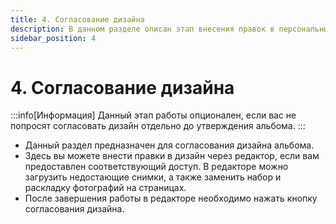```yaml
---
title: 4. Согласование дизайна
description: В данном разделе описан этап внесения правок в персональный дизайн
sidebar_position: 4
---
```


# 4. Согласование дизайна
:::info[Информация]
Данный этап работы опционален, если вас не попросят согласовать дизайн отдельно до утверждения альбома.
:::
* Данный раздел предназначен для согласования дизайна альбома. 
* Здесь вы можете внести правки в дизайн через редактор, если вам предоставлен соответствующий доступ. В редакторе можно загрузить недостающие снимки, а также заменить набор и раскладку фотографий на страницах.
* После завершения работы в редакторе необходимо нажать кнопку согласования дизайна.
